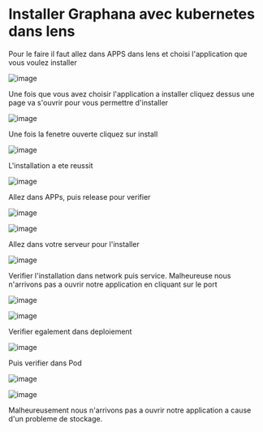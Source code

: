 # Installer Graphana avec kubernetes dans lens

Pour le faire il faut allez dans APPS dans lens et choisi l'application que vous voulez installer

![image](1.JPG)

Une fois que vous avez choisir l'application a installer cliquez dessus une page va s'ouvrir pour vous permettre d'installer

![image](2.JPG)

Une fois la fenetre ouverte cliquez sur install

![image](3.JPG)

L'installation a ete reussit

![image](4.JPG)

Allez dans APPs, puis release pour verifier 

![image](5.JPG)

![image](6.JPG)

Allez dans votre serveur pour l'installer

![image](7.JPG)

Verifier l'installation dans network puis service. Malheureuse nous n'arrivons pas a ouvrir notre application en cliquant sur le port

![image](12.JPG)

![image](8.JPG)

Verifier egalement dans deploiement

![image](9.JPG)

Puis verifier dans Pod

![image](10.JPG)

![image](11.JPG)

Malheureusement nous n'arrivons pas a ouvrir notre application a cause d'un probleme de stockage.

